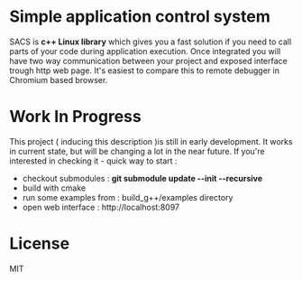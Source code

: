 # Simple application control system

SACS is **c++ Linux library** which gives you a fast solution
if you need to call parts of your code during application execution.
Once integrated you will have two way communication between your project and 
exposed interface trough http web page. It's easiest to compare this to remote debugger
in Chromium based browser.

# Work In Progress

This project ( inducing this description )is still in early development.
It works in current state, but will be changing a lot in the near future.
If you're interested in checking it - quick way to start :
 - checkout submodules : **git submodule update --init --recursive**
 - build with cmake
 - run some examples from : build_g++/examples directory
 - open web interface : http://localhost:8097

# License

MIT